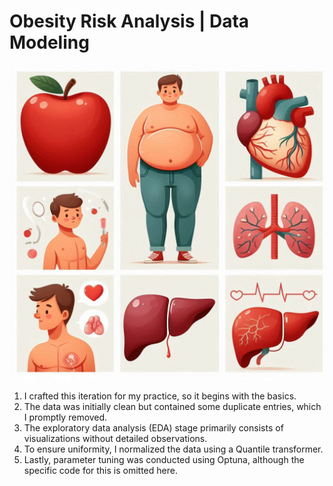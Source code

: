 # Obesity Risk Analysis | Data Modeling

![alt text](https://github.com/kakkar87/Obesity-Risk-Analysis-Data-Modeling/blob/main/download.jpeg)

1. I crafted this iteration for my practice, so it begins with the basics.
2. The data was initially clean but contained some duplicate entries, which I promptly removed.
3. The exploratory data analysis (EDA) stage primarily consists of visualizations without detailed observations.
4. To ensure uniformity, I normalized the data using a Quantile transformer.
5. Lastly, parameter tuning was conducted using Optuna, although the specific code for this is omitted here.
